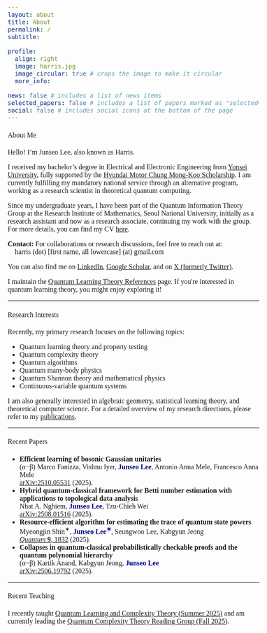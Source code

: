 ```yaml
---
layout: about
title: About
permalink: /
subtitle:

profile:
  align: right
  image: harris.jpg
  image_circular: true # crops the image to make it circular
  more_info:

news: false # includes a list of news items
selected_papers: false # includes a list of papers marked as "selected={true}"
social: false # includes social icons at the bottom of the page
---
```

<html>
    <head>
        <link rel="preconnect" href="https://fonts.googleapis.com">
        <link rel="preconnect" href="https://fonts.gstatic.com" crossorigin>
        <link href="https://fonts.googleapis.com/css2?family=Bitter:ital,wght@0,100..900;1,100..900&display=swap" rel="stylesheet">
        <style>
            body {
                font-family: "Bitter", serif;
                font-optical-sizing: auto;
                font-weight: 350;
                font-size: 1rem;
            }
            strong, b {
            font-weight: 600;
            }
            h1 { font-weight: 450; }
            h2 { font-weight: 450; }
            h3 { font-weight: 450; }
            h4, h5, h6 { font-weight: 450; }
        </style>
    </head>
</html>


#### About Me
Hello! I’m Junseo Lee, also known as Harris.

I received my bachelor’s degree in Electrical and Electronic Engineering from [Yonsei University](https://www.yonsei.ac.kr/en_sc/index.do), fully supported by the [Hyundai Motor Chung Mong-Koo Scholarship](https://www.hyundai-cmkfoundation.org/en/main). I am currently fulfilling my mandatory national service through an alternative program, working as a research scientist in theoretical quantum computing. 

Since my undergraduate years, I have been part of the Quantum Information Theory Group at the Research Institute of Mathematics, Seoul National University, initially as a research assistant and now as a research associate, continuing my work with the group. For more details, you can find my CV [here](/assets/pdf/CV.pdf).

<b>Contact:</b> For collaborations or research discussions, feel free to reach out at:<br>
📧 harris (dot) [first name, all lowercase] (at) gmail.com


You can also find me on [LinkedIn](http://www.linkedin.com/in/harris-quantum), [Google Scholar](https://scholar.google.co.kr/citations?user=mal5ZI8AAAAJ&hl=ko), and on [X (formerly Twitter)](https://x.com/harris_junseo).

I maintain the [Quantum Learning Theory References](/quantum-learning-theory-references/) page. If you're interested in quantum learning theory, you might enjoy exploring it!

---
#### Research Interests
Recently, my primary research focuses on the following topics:
- Quantum learning theory and property testing  
- Quantum complexity theory  
- Quantum algorithms  
- Quantum many-body physics  
- Quantum Shannon theory and mathematical physics  
- Continuous-variable quantum systems

I am also generally interested in algebraic geometry, statistical learning theory, and theoretical computer science. For a detailed overview of my research directions, please refer to my <a href="/publications/" target="_blank">publications</a>.

<!-- <div style="padding-left: 20px;">
  <details>
    <summary><b>Quantum Learning Theory</b></summary>
    <p>
      My research in quantum learning theory focuses on developing efficient algorithms and 
      fundamental lower bounds for learning and testing tasks over both discrete-variable (DV) 
      and continuous-variable (CV) quantum systems — including quantum states, unitary transformations, 
      and dynamical processes. I aim to characterize the precise sample and query complexities 
      required for learning under physically meaningful constraints, such as limited energy or 
      single-copy access. Broadly, my work seeks to understand 
      <i>how different physical and informational resources fundamentally shape the feasibility 
      and efficiency of extracting information from quantum systems.</i>
    </p>
  </details>

  <details>
    <summary><b>Quantum Complexity Theory</b></summary>
    <p>
      I study the computational power and structural properties of quantum proof systems and 
      complexity classes. My work explores 
      <i>how constraints such as bounded entanglement, quantum advice, or uniqueness conditions 
      affect the expressive and computational capabilities of quantum models.</i> 
      I am particularly interested in the theory of quantum interactive proof systems and 
      their connections to quantum cryptography and verification. 
    </p>
  </details>

  <details>
    <summary><b>Quantum Algorithms</b></summary>
    <p>
      Building on insights from quantum learning and complexity theory, I design 
      <i>end-to-end quantum algorithms</i> that bridge theoretical feasibility with 
      experimental realizability. My current focus lies in constructing 
      resource-efficient protocols that harness quantum advantages for concrete problems in 
      algebraic, combinatorial, and topological domains. 
      Ultimately, I aim to develop algorithmic frameworks that connect the 
      <i>mathematical foundations of quantum information</i> to the 
      <i>practical goal of making quantum computers learn and reason efficiently 
      from data and physical systems.</i>
    </p>
  </details>
</div> -->

---
#### Recent Papers
- <b>Efficient learning of bosonic Gaussian unitaries<br></b>
(α−β) Marco Fanizza, Vishnu Iyer, <b><span style="color:navy">Junseo Lee</span></b>, Antonio Anna Mele, Francesco Anna Mele<br>
[arXiv:2510.05531](https://arxiv.org/abs/2510.05531v1) (2025). <br>
- <b>Hybrid quantum-classical framework for Betti number estimation with applications to topological data analysis<br></b>
Nhat A. Nghiem, <b><span style="color:navy">Junseo Lee</span></b>, Tzu-Chieh Wei<br>
[arXiv:2508.01516](https://arxiv.org/abs/2508.01516) (2025). <br>
- <b>Resource-efficient algorithm for estimating the trace of quantum state powers<br></b>
Myeongjin Shin<sup>✶</sup>, <b><span style="color:navy">Junseo Lee<sup>✶</sup></span></b>, Seungwoo Lee, Kabgyun Jeong<br>
[<i>Quantum</i> <b>9</b>, 1832](https://quantum-journal.org/papers/q-2025-08-27-1832/) (2025). <br>
- <b>Collapses in quantum-classical probabilistically checkable proofs and the quantum polynomial hierarchy<br></b>
(α−β) Kartik Anand, Kabgyun Jeong, <b><span style="color:navy">Junseo Lee</span></b><br>
[arXiv:2506.19792](https://www.arxiv.org/abs/2506.19792) (2025). <br>

---
#### Recent Teaching
I recently taught <a href="/qlct/" target="_blank">Quantum Learning and Complexity Theory (Summer 2025)</a> and am currently leading the <a href="/quantum-complexity-reading-group-fall25/" target="_blank">Quantum Complexity Theory Reading Group (Fall 2025)</a>.
